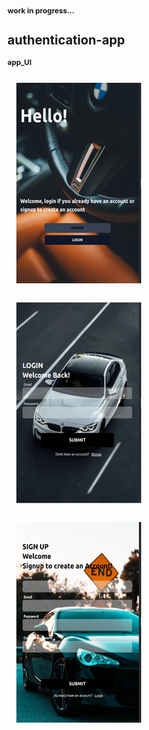 ### work in progress...
# authentication-app

### app_UI
<p allign="center">
<img src="screenshots/homepage.png" alt="hompage" style="padding: 20px" width="280" height='450px'>
<img src="screenshots/login.png" alt="login" style="padding: 20px"width="280" height='450px'>
<img src="screenshots/signup.png" alt="signup" style="padding: 20px" width="280" height='450px'>
</p>
